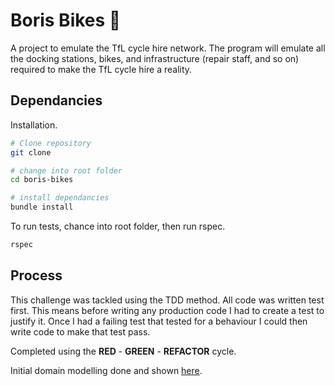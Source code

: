 # Boris Bikes :bicyclist:

A project to emulate the TfL cycle hire network. The program will emulate all the docking stations, bikes, and infrastructure (repair staff, and so on) required to make the TfL cycle hire a reality.

## Dependancies

Installation.

```bash
# Clone repository
git clone

# change into root folder
cd boris-bikes

# install dependancies
bundle install
```

To run tests, chance into root folder, then run rspec.

```bash
rspec
```

## Process

This challenge was tackled using the TDD method. All code was written test first. This means before writing any production code I had to create a test to justify it. Once I had a failing test that tested for a behaviour I could then write code to make that test pass. 
   
Completed using the **RED** - **GREEN** - **REFACTOR** cycle.

Initial domain modelling done and shown [here](domain-model.md).

